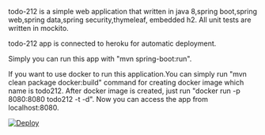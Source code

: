 todo-212 is a simple web application that written in java 8,spring boot,spring web,spring data,spring security,thymeleaf, embedded h2. All unit tests are written in mockito.

todo-212 app is connected to heroku for automatic deployment.

Simply you can run this app with "mvn spring-boot:run".

If you want to use docker to run this application.You can simply run "mvn clean package docker:build" command for creating docker image which name is todo212. After docker image is created, just run "docker run -p 8080:8080 todo212 -t -d". Now you can access the app from localhost:8080.


[![Deploy](https://www.herokucdn.com/deploy/button.svg)](https://heroku.com/deploy)

